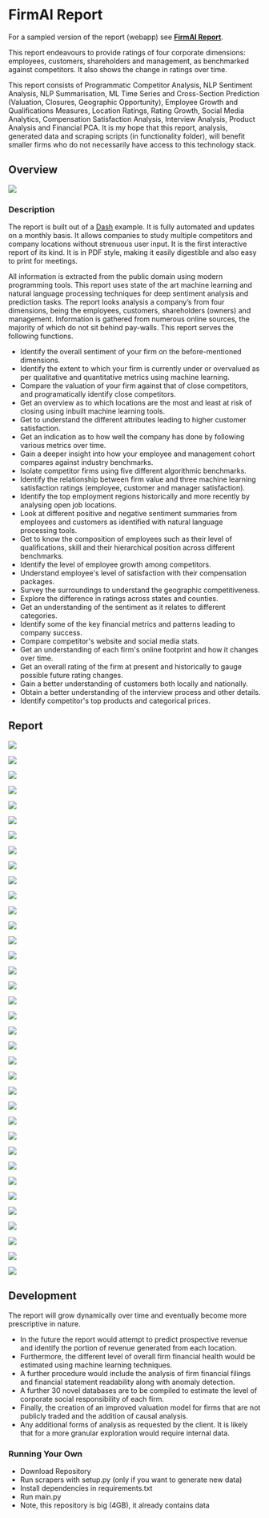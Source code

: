 
# FirmAI Report 

For a sampled version of the report (webapp) see [**FirmAI Report**](http://report.firmai.org). 

This report endeavours to provide ratings of four corporate dimensions: employees, customers, shareholders and management, as benchmarked against competitors. It also shows the change in ratings over time. 

This report consists of Programmatic Competitor Analysis,  NLP Sentiment Analysis, NLP Summarisation, ML Time Series and Cross-Section Prediction (Valuation, Closures, Geographic Opportunity), Employee Growth and Qualifications Measures, Location Ratings, Rating Growth, Social Media Analytics, Compensation Satisfaction Analysis, Interview Analysis, Product Analysis and Financial PCA. It is my hope that this report, analysis, generated data and scraping scripts (in functionality folder), will benefit smaller firms who do not necessarily have access to this technology stack. 

## Overview


![](https://photos-3.dropbox.com/t/2/AAD-gPlWxty1QXnoAuFTwx0-EcHhETyg7RMn9AWk9FIfVA/12/83718852/png/2048x1/5/1580889600/0/10/image.png/_/png%2520https%253A%252F%252Fpaper-attachments.dropbox.com%252Fs_CE83DB4FA505DA9E22D78608D2D9724ABB207FCF67EC0D449DDCF275FD745057_1530937036816_file.png?preserve_transparency=1&size=2048x1&size_mode=5)

### Description
The report is built out of a [Dash](https://plot.ly/products/dash/) example. It is fully automated and updates on a monthly basis. It allows companies to study multiple competitors and company locations without strenuous user input. It is the first interactive report of its kind. It is in PDF style, making it easily digestible and also easy to print for meetings. 

All information is extracted from the public domain using modern programming tools. This report uses state of the art machine learning and natural language processing techniques for deep sentiment analysis and prediction tasks. The report looks analysis a company’s from four dimensions, being the employees, customers, shareholders (owners) and management. Information is gathered from numerous online sources, the majority of which do not sit behind pay-walls. This report serves the following functions. 


- Identify the overall sentiment of your firm on the before-mentioned dimensions.
- Identify the extent to which your firm is currently under or overvalued as per qualitative and quantitative metrics using machine learning.
- Compare the valuation of your firm against that of close competitors, and programatically identify close competitors. 
- Get an overview as to which locations are the most and least at risk of closing using inbuilt machine learning tools. 
- Get to understand the different attributes leading to higher customer satisfaction.
- Get an indication as to how well the company has done by following various metrics over time.
- Gain a deeper insight into how your employee and management cohort compares against industry benchmarks.
- Isolate competitor firms using five different algorithmic benchmarks.
- Identify the relationship between firm value and three machine learning satisfaction ratings (employee, customer and manager satisfaction).
- Identify the top employment regions historically and more recently by analysing open job locations.
- Look at different positive and negative sentiment summaries from employees and customers as identified with natural language processing tools. 
- Get to know the composition of employees such as their level of qualifications, skill and their hierarchical position across different benchmarks.
- Identify the level of employee growth among competitors.
- Understand employee's level of satisfaction with their compensation packages.
- Survey the surroundings to understand the geographic competitiveness.
- Explore the difference in ratings across states and counties.
- Get an understanding of the sentiment as it relates to different categories.
- Identify some of the key financial metrics and patterns leading to company success.
- Compare competitor's website and social media stats.
- Get an understanding of each firm's online footprint and how it changes over time.
- Get an overall rating of the firm at present and historically to gauge possible future rating changes.
- Gain a better understanding of customers both locally and nationally.
- Obtain a better understanding of the interview process and other details.
- Identify competitor's top products and categorical prices.

## Report

![](https://photos-3.dropbox.com/t/2/AAA5JcBSBagejNg6IFdAWVnbA9Z_Dotun5Ulk1hYrg78Ww/12/83718852/png/2048x1/5/1580889600/0/10/image.png/_/png%2520https%253A%252F%252Fpaper-attachments.dropbox.com%252Fs_CE83DB4FA505DA9E22D78608D2D9724ABB207FCF67EC0D449DDCF275FD745057_1530934297573_file.png?preserve_transparency=1&size=2048x1&size_mode=5)

![](https://photos-2.dropbox.com/t/2/AADbBwwa4LMXvpKJuCv3-ps4WNnoviH5CRWEjVBPVMISFA/12/83718852/png/2048x1/5/1580889600/0/10/image.png/_/png%2520https%253A%252F%252Fpaper-attachments.dropbox.com%252Fs_CE83DB4FA505DA9E22D78608D2D9724ABB207FCF67EC0D449DDCF275FD745057_1530934324829_file.png?preserve_transparency=1&size=2048x1&size_mode=5)

![](https://photos-2.dropbox.com/t/2/AADXQUz-Gof96zTv07Sj1vp_KxQePhuOHD8IQZCqW8VS7Q/12/83718852/png/2048x1/5/1580889600/0/10/image.png/_/png%2520https%253A%252F%252Fpaper-attachments.dropbox.com%252Fs_CE83DB4FA505DA9E22D78608D2D9724ABB207FCF67EC0D449DDCF275FD745057_1530934357155_file.png?preserve_transparency=1&size=2048x1&size_mode=5)

![](https://photos-1.dropbox.com/t/2/AAA09tdM9ipz0XRm9dHh4zk5CaJmtUF_tySFlWX0LCJGrQ/12/83718852/png/2048x1/5/1580889600/0/10/image.png/_/png%2520https%253A%252F%252Fpaper-attachments.dropbox.com%252Fs_CE83DB4FA505DA9E22D78608D2D9724ABB207FCF67EC0D449DDCF275FD745057_1530934392897_file.png?preserve_transparency=1&size=2048x1&size_mode=5)

![](https://photos-4.dropbox.com/t/2/AAC_KSL-TQPdm2TGVckyGiEKx7BSBSA89Kb4c2nzaYRT1A/12/83718852/png/2048x1/5/1580889600/0/10/image.png/_/png%2520https%253A%252F%252Fpaper-attachments.dropbox.com%252Fs_CE83DB4FA505DA9E22D78608D2D9724ABB207FCF67EC0D449DDCF275FD745057_1530934411377_file.png?preserve_transparency=1&size=2048x1&size_mode=5)

![](https://photos-5.dropbox.com/t/2/AADYVHjknuIvS-BGDUDLnnTEm27H6liS6kDDT1zNNhxNYg/12/83718852/png/2048x1/5/1580889600/0/10/image.png/_/png%2520https%253A%252F%252Fpaper-attachments.dropbox.com%252Fs_CE83DB4FA505DA9E22D78608D2D9724ABB207FCF67EC0D449DDCF275FD745057_1530934428847_file.png?preserve_transparency=1&size=2048x1&size_mode=5)

![](https://photos-3.dropbox.com/t/2/AADQILMPRGizT0Cntuu24uQt9KzaALTyA7z9whcqcWwi6g/12/83718852/png/2048x1/5/1580889600/0/10/image.png/_/png%2520https%253A%252F%252Fpaper-attachments.dropbox.com%252Fs_CE83DB4FA505DA9E22D78608D2D9724ABB207FCF67EC0D449DDCF275FD745057_1530934451242_file.png?preserve_transparency=1&size=2048x1&size_mode=5)

![](https://photos-6.dropbox.com/t/2/AAAODHxyRVPb7IXP7WxSTvteOeGSYBu5iIhYjboDOpjEfQ/12/83718852/png/2048x1/5/1580889600/0/10/image.png/_/png%2520https%253A%252F%252Fpaper-attachments.dropbox.com%252Fs_CE83DB4FA505DA9E22D78608D2D9724ABB207FCF67EC0D449DDCF275FD745057_1530934466666_file.png?preserve_transparency=1&size=2048x1&size_mode=5)

![](https://photos-3.dropbox.com/t/2/AAARq2C3XtB59VhskxO2ADW_I9H7_XAptH4TOW_mPXEesQ/12/83718852/png/2048x1/5/1580889600/0/10/image.png/_/png%2520https%253A%252F%252Fpaper-attachments.dropbox.com%252Fs_CE83DB4FA505DA9E22D78608D2D9724ABB207FCF67EC0D449DDCF275FD745057_1530934489417_file.png?preserve_transparency=1&size=2048x1&size_mode=5)

![](https://photos-5.dropbox.com/t/2/AABz0O_T_o3ztVjqU2wdI3UZt5z38DhM4VJCvVD8kexFwg/12/83718852/png/2048x1/5/1580889600/0/10/image.png/_/png%2520https%253A%252F%252Fpaper-attachments.dropbox.com%252Fs_CE83DB4FA505DA9E22D78608D2D9724ABB207FCF67EC0D449DDCF275FD745057_1530934552296_file.png?preserve_transparency=1&size=2048x1&size_mode=5)

![](https://photos-1.dropbox.com/t/2/AAC7ir_KffF5MOIZ3x-0b_3nEA9l_aFBySWGXeC7UAsvxw/12/83718852/png/2048x1/5/1580889600/0/10/image.png/_/png%2520https%253A%252F%252Fpaper-attachments.dropbox.com%252Fs_CE83DB4FA505DA9E22D78608D2D9724ABB207FCF67EC0D449DDCF275FD745057_1530934581645_file.png?preserve_transparency=1&size=2048x1&size_mode=5)

![](https://photos-2.dropbox.com/t/2/AADZQ8BgvHpeOfInawvmBFL4wdMPwJCijznSekwnMci_8Q/12/83718852/png/2048x1/5/1580889600/0/10/image.png/_/png%2520https%253A%252F%252Fpaper-attachments.dropbox.com%252Fs_CE83DB4FA505DA9E22D78608D2D9724ABB207FCF67EC0D449DDCF275FD745057_1530934596658_file.png?preserve_transparency=1&size=2048x1&size_mode=5)

![](https://photos-3.dropbox.com/t/2/AAB1ld0K-LE-hp7znXk9EDlazf6DSSNQsGIqZj_nTe6LsQ/12/83718852/png/2048x1/5/1580889600/0/10/image.png/_/png%2520https%253A%252F%252Fpaper-attachments.dropbox.com%252Fs_CE83DB4FA505DA9E22D78608D2D9724ABB207FCF67EC0D449DDCF275FD745057_1530934617698_file.png?preserve_transparency=1&size=2048x1&size_mode=5)

![](https://photos-5.dropbox.com/t/2/AABLYP6wi6pObxnHVQIH1TShcFwhruVIkztqIqGLtGNN1Q/12/83718852/png/2048x1/5/1580889600/0/10/image.png/_/png%2520https%253A%252F%252Fpaper-attachments.dropbox.com%252Fs_CE83DB4FA505DA9E22D78608D2D9724ABB207FCF67EC0D449DDCF275FD745057_1530934632476_file.png?preserve_transparency=1&size=2048x1&size_mode=5)

![](https://photos-2.dropbox.com/t/2/AACw1wT8k1yD5QPigzVNz9bXW3Hkwx6ddt3NqP5Vq2byuQ/12/83718852/png/2048x1/5/1580889600/0/10/image.png/_/png%2520https%253A%252F%252Fpaper-attachments.dropbox.com%252Fs_CE83DB4FA505DA9E22D78608D2D9724ABB207FCF67EC0D449DDCF275FD745057_1530934665674_file.png?preserve_transparency=1&size=2048x1&size_mode=5)

![](https://photos-6.dropbox.com/t/2/AADrEw-gibOuTLHhIIMca44v3XtotX3ftzKjWPjjh1qMaQ/12/83718852/png/2048x1/5/1580889600/0/10/image.png/_/png%2520https%253A%252F%252Fpaper-attachments.dropbox.com%252Fs_CE83DB4FA505DA9E22D78608D2D9724ABB207FCF67EC0D449DDCF275FD745057_1530934688913_file.png?preserve_transparency=1&size=2048x1&size_mode=5)


![](https://photos-5.dropbox.com/t/2/AAAOzgpV9SPbctJ5V-H-aaVgZJ-bPpvoaW6pPV6ebhU6Kw/12/83718852/png/2048x1/5/1580889600/0/10/image.png/_/png%2520https%253A%252F%252Fpaper-attachments.dropbox.com%252Fs_CE83DB4FA505DA9E22D78608D2D9724ABB207FCF67EC0D449DDCF275FD745057_1530934703363_file.png?preserve_transparency=1&size=2048x1&size_mode=5)

![](https://photos-2.dropbox.com/t/2/AADpEDBp5Qjxj8VF8b9SHyrKk_9Ra0GJaP7XDOcwc75KNg/12/83718852/png/2048x1/5/1580889600/0/10/image.png/_/png%2520https%253A%252F%252Fpaper-attachments.dropbox.com%252Fs_CE83DB4FA505DA9E22D78608D2D9724ABB207FCF67EC0D449DDCF275FD745057_1530934727876_file.png?preserve_transparency=1&size=2048x1&size_mode=5)

![](https://photos-3.dropbox.com/t/2/AACIpSCQVhhpUyOVp6oEAGiVe2wlZmh_XN_P7KUyYdTupw/12/83718852/png/2048x1/5/1580889600/0/10/image.png/_/png%2520https%253A%252F%252Fpaper-attachments.dropbox.com%252Fs_CE83DB4FA505DA9E22D78608D2D9724ABB207FCF67EC0D449DDCF275FD745057_1530934767742_file.png?preserve_transparency=1&size=2048x1&size_mode=5)

![](https://photos-3.dropbox.com/t/2/AAA-zHDPFlqFycJjyKR-rENj2ShyD3VF1bgAsQl1szUyIw/12/83718852/png/2048x1/5/1580889600/0/10/image.png/_/png%2520https%253A%252F%252Fpaper-attachments.dropbox.com%252Fs_CE83DB4FA505DA9E22D78608D2D9724ABB207FCF67EC0D449DDCF275FD745057_1530934791459_file.png?preserve_transparency=1&size=2048x1&size_mode=5)

![](https://photos-2.dropbox.com/t/2/AAAL25nnDvpybpx5iGb9etYOg4xeUF7wiHmVCfhgdjWRyA/12/83718852/png/2048x1/5/1580889600/0/10/image.png/_/png%2520https%253A%252F%252Fpaper-attachments.dropbox.com%252Fs_CE83DB4FA505DA9E22D78608D2D9724ABB207FCF67EC0D449DDCF275FD745057_1530934853940_file.png?preserve_transparency=1&size=2048x1&size_mode=5)

![](https://photos-2.dropbox.com/t/2/AAC8sCqYoJjm_tgcj61m3cemzNa4P91OVJEdqXVgwbY6sA/12/83718852/png/2048x1/5/1580889600/0/10/image.png/_/png%2520https%253A%252F%252Fpaper-attachments.dropbox.com%252Fs_CE83DB4FA505DA9E22D78608D2D9724ABB207FCF67EC0D449DDCF275FD745057_1530934874025_file.png?preserve_transparency=1&size=2048x1&size_mode=5)

![](https://photos-2.dropbox.com/t/2/AAC8sCqYoJjm_tgcj61m3cemzNa4P91OVJEdqXVgwbY6sA/12/83718852/png/2048x1/5/1580889600/0/10/image.png/_/png%2520https%253A%252F%252Fpaper-attachments.dropbox.com%252Fs_CE83DB4FA505DA9E22D78608D2D9724ABB207FCF67EC0D449DDCF275FD745057_1530934874025_file.png?preserve_transparency=1&size=2048x1&size_mode=5)

![](https://photos-5.dropbox.com/t/2/AAAll5NScy0V0sDvGUTVYmDrAcs3KoAgfawzd6wuPPYRMg/12/83718852/png/2048x1/5/1580889600/0/10/image.png/_/png%2520https%253A%252F%252Fpaper-attachments.dropbox.com%252Fs_CE83DB4FA505DA9E22D78608D2D9724ABB207FCF67EC0D449DDCF275FD745057_1530934888249_file.png?preserve_transparency=1&size=2048x1&size_mode=5)

![](https://photos-6.dropbox.com/t/2/AABTxg70ayrbDaQIf6S6d2Nv_Fsa0tKtnXf4USB5LFqedg/12/83718852/png/2048x1/5/1580889600/0/10/image.png/_/png%2520https%253A%252F%252Fpaper-attachments.dropbox.com%252Fs_CE83DB4FA505DA9E22D78608D2D9724ABB207FCF67EC0D449DDCF275FD745057_1530934912692_file.png?preserve_transparency=1&size=2048x1&size_mode=5)

![](https://photos-1.dropbox.com/t/2/AAD-6BS6UpaZ__W2QK0_6nfz99KhhTPA6YUwjK24ayjQ1g/12/83718852/png/2048x1/5/1580889600/0/10/image.png/_/png%2520https%253A%252F%252Fpaper-attachments.dropbox.com%252Fs_CE83DB4FA505DA9E22D78608D2D9724ABB207FCF67EC0D449DDCF275FD745057_1530934933046_file.png?preserve_transparency=1&size=2048x1&size_mode=5)

![](https://photos-4.dropbox.com/t/2/AAAXSDhd60AWem_hbotudIXv1WDbWOzbo7trt-2mqfkLbQ/12/83718852/png/2048x1/5/1580889600/0/10/image.png/_/png%2520https%253A%252F%252Fpaper-attachments.dropbox.com%252Fs_CE83DB4FA505DA9E22D78608D2D9724ABB207FCF67EC0D449DDCF275FD745057_1530934961314_file.png?preserve_transparency=1&size=2048x1&size_mode=5)

![](https://photos-6.dropbox.com/t/2/AADV1iHAQpfC8H-C8X5nAmdaSJ0YIi9GURZ-QmfPeLvogw/12/83718852/png/2048x1/5/1580889600/0/10/image.png/_/png%2520https%253A%252F%252Fpaper-attachments.dropbox.com%252Fs_CE83DB4FA505DA9E22D78608D2D9724ABB207FCF67EC0D449DDCF275FD745057_1530934985765_file.png?preserve_transparency=1&size=2048x1&size_mode=5)

![](https://photos-1.dropbox.com/t/2/AAD2iuRoDV0QfN9kySE-pCANrvHO7TDAAH_8udDVzFKA-w/12/83718852/png/2048x1/5/1580889600/0/10/image.png/_/png%2520https%253A%252F%252Fpaper-attachments.dropbox.com%252Fs_CE83DB4FA505DA9E22D78608D2D9724ABB207FCF67EC0D449DDCF275FD745057_1530935028098_file.png?preserve_transparency=1&size=2048x1&size_mode=5)

![](https://photos-2.dropbox.com/t/2/AABDgcyL5WGeQyMOE-pFI-xH2FnTgwRVJyCdjyslvY-Txw/12/83718852/png/2048x1/5/1580889600/0/10/image.png/_/png%2520https%253A%252F%252Fpaper-attachments.dropbox.com%252Fs_CE83DB4FA505DA9E22D78608D2D9724ABB207FCF67EC0D449DDCF275FD745057_1530935045793_file.png?preserve_transparency=1&size=2048x1&size_mode=5)

![](https://photos-4.dropbox.com/t/2/AACevWRJECGVO-cGjIGKpECzlHsSMg-DWCIIFNWUMXnD9Q/12/83718852/png/2048x1/5/1580889600/0/10/image.png/_/png%2520https%253A%252F%252Fpaper-attachments.dropbox.com%252Fs_CE83DB4FA505DA9E22D78608D2D9724ABB207FCF67EC0D449DDCF275FD745057_1530935098402_file.png?preserve_transparency=1&size=2048x1&size_mode=5)

![](https://photos-6.dropbox.com/t/2/AAAS4JPn-dpo2t7WoGpbxQsnDNXdd8n979F-7TeM0aLtTQ/12/83718852/png/2048x1/5/1580889600/0/10/image.png/_/png%2520https%253A%252F%252Fpaper-attachments.dropbox.com%252Fs_CE83DB4FA505DA9E22D78608D2D9724ABB207FCF67EC0D449DDCF275FD745057_1530935148293_file.png?preserve_transparency=1&size=2048x1&size_mode=5)

![](https://photos-3.dropbox.com/t/2/AAD6Ur2HkO_0Ye8P6KmhGQ4wE9C2bg5BmIz3eQ-eGmIA7w/12/83718852/png/2048x1/5/1580889600/0/10/image.png/_/png%2520https%253A%252F%252Fpaper-attachments.dropbox.com%252Fs_CE83DB4FA505DA9E22D78608D2D9724ABB207FCF67EC0D449DDCF275FD745057_1530935178291_file.png?preserve_transparency=1&size=2048x1&size_mode=5)

![](https://photos-4.dropbox.com/t/2/AAABl6DzufMrxO1gFj8wMIY4suDFI2oxZODvMBWtvWeIVg/12/83718852/png/2048x1/5/1580889600/0/10/image.png/_/png%2520https%253A%252F%252Fpaper-attachments.dropbox.com%252Fs_CE83DB4FA505DA9E22D78608D2D9724ABB207FCF67EC0D449DDCF275FD745057_1530935209253_file.png?preserve_transparency=1&size=2048x1&size_mode=5)

![](https://photos-4.dropbox.com/t/2/AAC4p5yqGFgdDsh9GDOoRWi5YxJE73D7hUSjJrgbmsqQkA/12/83718852/png/2048x1/5/1580889600/0/10/image.png/_/png%2520https%253A%252F%252Fpaper-attachments.dropbox.com%252Fs_CE83DB4FA505DA9E22D78608D2D9724ABB207FCF67EC0D449DDCF275FD745057_1530935225647_file.png?preserve_transparency=1&size=2048x1&size_mode=5)

![](https://photos-1.dropbox.com/t/2/AACKwRTZFcUSlZaLqH-qPELEGgs3Mg4grN7_38ap4lJp0Q/12/83718852/png/2048x1/5/1580889600/0/10/image.png/_/png%2520https%253A%252F%252Fpaper-attachments.dropbox.com%252Fs_CE83DB4FA505DA9E22D78608D2D9724ABB207FCF67EC0D449DDCF275FD745057_1530935294253_file.png?preserve_transparency=1&size=2048x1&size_mode=5)


## Development

The report will grow dynamically over time and eventually become more prescriptive in nature.   


- In the future the report would attempt to predict prospective revenue and identify the portion of revenue generated from each location.
- Furthermore, the different level of overall firm financial health would be estimated using machine learning techniques.
- A further procedure would include the analysis of firm financial filings and financial statement readability along with anomaly detection.
- A further 30 novel databases are to be compiled to estimate the level of corporate social responsibility of each firm.
- Finally, the creation of an improved valuation model for firms that are not publicly traded and the addition of causal analysis.
- Any additional forms of analysis as requested by the client. It is likely that for a more granular exploration would require internal data.

### Running Your Own

- Download Repository
- Run scrapers with setup.py (only if you want to generate new data)
- Install dependencies in requirements.txt
- Run main.py
- Note, this repository is big (4GB), it already contains data


